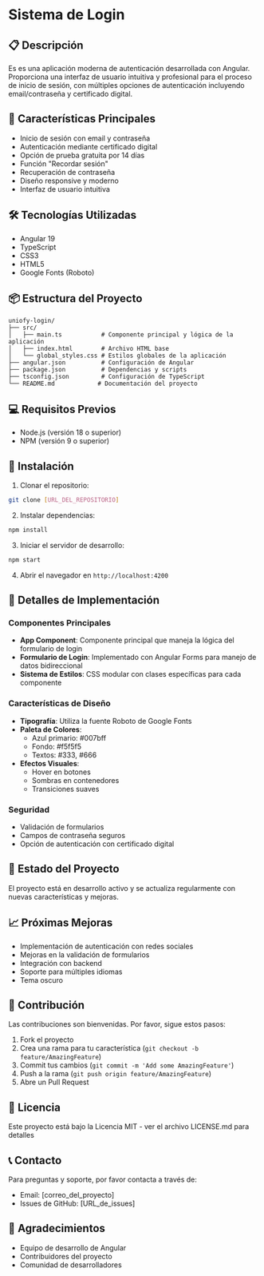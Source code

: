 # Sistema de Login

## 📋 Descripción
Es es una aplicación moderna de autenticación desarrollada con Angular. Proporciona una interfaz de usuario intuitiva y profesional para el proceso de inicio de sesión, con múltiples opciones de autenticación incluyendo email/contraseña y certificado digital.

## 🚀 Características Principales
- Inicio de sesión con email y contraseña
- Autenticación mediante certificado digital
- Opción de prueba gratuita por 14 días
- Función "Recordar sesión"
- Recuperación de contraseña
- Diseño responsive y moderno
- Interfaz de usuario intuitiva

## 🛠️ Tecnologías Utilizadas
- Angular 19
- TypeScript
- CSS3
- HTML5
- Google Fonts (Roboto)

## 📦 Estructura del Proyecto
```
uniofy-login/
├── src/
│   ├── main.ts           # Componente principal y lógica de la aplicación
│   ├── index.html        # Archivo HTML base
│   └── global_styles.css # Estilos globales de la aplicación
├── angular.json          # Configuración de Angular
├── package.json          # Dependencias y scripts
├── tsconfig.json         # Configuración de TypeScript
└── README.md            # Documentación del proyecto
```

## 💻 Requisitos Previos
- Node.js (versión 18 o superior)
- NPM (versión 9 o superior)

## 🔧 Instalación
1. Clonar el repositorio:
```bash
git clone [URL_DEL_REPOSITORIO]
```

2. Instalar dependencias:
```bash
npm install
```

3. Iniciar el servidor de desarrollo:
```bash
npm start
```

4. Abrir el navegador en `http://localhost:4200`

## 📝 Detalles de Implementación

### Componentes Principales
- **App Component**: Componente principal que maneja la lógica del formulario de login
- **Formulario de Login**: Implementado con Angular Forms para manejo de datos bidireccional
- **Sistema de Estilos**: CSS modular con clases específicas para cada componente

### Características de Diseño
- **Tipografía**: Utiliza la fuente Roboto de Google Fonts
- **Paleta de Colores**: 
  - Azul primario: #007bff
  - Fondo: #f5f5f5
  - Textos: #333, #666
- **Efectos Visuales**:
  - Hover en botones
  - Sombras en contenedores
  - Transiciones suaves

### Seguridad
- Validación de formularios
- Campos de contraseña seguros
- Opción de autenticación con certificado digital

## 🔄 Estado del Proyecto
El proyecto está en desarrollo activo y se actualiza regularmente con nuevas características y mejoras.

## 📈 Próximas Mejoras
- Implementación de autenticación con redes sociales
- Mejoras en la validación de formularios
- Integración con backend
- Soporte para múltiples idiomas
- Tema oscuro

## 👥 Contribución
Las contribuciones son bienvenidas. Por favor, sigue estos pasos:
1. Fork el proyecto
2. Crea una rama para tu característica (`git checkout -b feature/AmazingFeature`)
3. Commit tus cambios (`git commit -m 'Add some AmazingFeature'`)
4. Push a la rama (`git push origin feature/AmazingFeature`)
5. Abre un Pull Request

## 📄 Licencia
Este proyecto está bajo la Licencia MIT - ver el archivo LICENSE.md para detalles

## 📞 Contacto
Para preguntas y soporte, por favor contacta a través de:
- Email: [correo_del_proyecto]
- Issues de GitHub: [URL_de_issues]

## 🙏 Agradecimientos
- Equipo de desarrollo de Angular
- Contribuidores del proyecto
- Comunidad de desarrolladores
